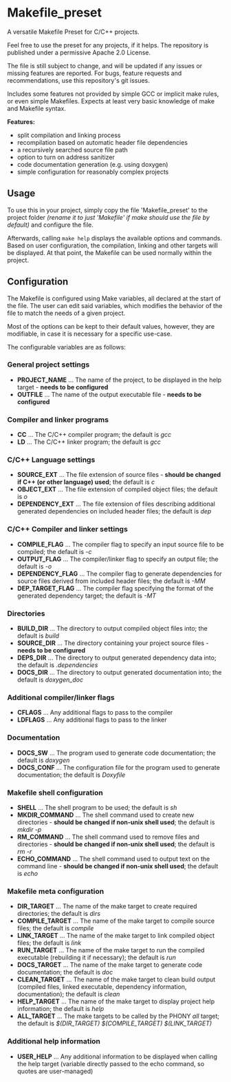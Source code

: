 # Makefile_preset

A versatile Makefile Preset for C/C++ projects.

Feel free to use the preset for any projects, if it helps. The repository is published under a permissive Apache 2.0 License.

The file is still subject to change, and will be updated if any issues or missing features are reported. For bugs, feature requests and recommendations, use this repository's git issues.

Includes some features not provided by simple GCC or implicit make rules, or even simple Makefiles. Expects at least very basic knowledge of make and Makefile syntax.

__Features:__
 - split compilation and linking process
 - recompilation based on automatic header file dependencies
 - a recursively searched source file path
 - option to turn on address sanitizer
 - code documentation generation (e.g. using doxygen)
 - simple configuration for reasonably complex projects

## Usage

To use this in your project, simply copy the file 'Makefile_preset' to the project folder *(rename it to just 'Makefile' if make should use the file by default)* and configure the file. 

Afterwards, calling `make help` displays the available options and commands. Based on user configuration, the compilation, linking and other targets will be displayed. At that point, the Makefile can be used normally within the project.

## Configuration

The Makefile is configured using Make variables, all declared at the start of the file. The user can edit said variables, which modifies the behavior of the file to match the needs of a given project.

Most of the options can be kept to their default values, however, they are modifiable, in case it is necessary for a specific use-case.

The configurable variables are as follows:

### General project settings
 - __PROJECT_NAME__ ... The name of the project, to be displayed in the help target - **needs to be configured**
 - __OUTFILE__ ... The name of the output executable file - **needs to be configured**

### Compiler and linker programs
 - __CC__ ... The C/C++ compiler program; the default is *gcc*
 - __LD__ ... The C/C++ linker program; the default is *gcc*

### C/C++ Language settings
 - __SOURCE_EXT__ ... The file extension of source files - **should be changed if C++ (or other language) used**; the default is *c*
 - __OBJECT_EXT__ ... The file extension of compiled object files; the default is *o*
 - __DEPENDENCY_EXT__ ... The file extension of files describing additional generated dependencies on included header files; the default is *dep*

### C/C++ Compiler and linker settings
 - __COMPILE_FLAG__ ... The compiler flag to specify an input source file to be compiled; the default is *-c*
 - __OUTPUT_FLAG__ ... The compiler/linker flag to specify an output file; the default is *-o*
 - __DEPENDENCY_FLAG__ ... The compiler flag to generate dependencies for source files derived from included header files; the default is *-MM*
 - __DEP_TARGET_FLAG__ ... The compiler flag specifying the format of the generated dependency target; the default is *-MT*

### Directories
 - __BUILD_DIR__ ... The directory to output compiled object files into; the default is *build*
 - __SOURCE_DIR__ ... The directory containing your project source files - **needs to be configured**
 - __DEPS_DIR__ ... The directory to output generated dependency data into; the default is *.dependencies*
 - __DOCS_DIR__ ... The directory to output generated documentation into; the default is *doxygen_doc*

### Additional compiler/linker flags
 - __CFLAGS__ ... Any additional flags to pass to the compiler
 - __LDFLAGS__ ... Any additional flags to pass to the linker

### Documentation
 - __DOCS_SW__ ... The program used to generate code documentation; the default is *doxygen*
 - __DOCS_CONF__ ... The configuration file for the program used to generate documentation; the default is *Doxyfile*

### Makefile shell configuration
 - __SHELL__ ... The shell program to be used; the default is *sh*
 - __MKDIR_COMMAND__ ... The shell command used to create new directories - **should be changed if non-unix shell used**; the default is *mkdir -p*
 - __RM_COMMAND__ ... The shell command used to remove files and directories - **should be changed if non-unix shell used**; the default is *rm -r*
 - __ECHO_COMMAND__ ... The shell command used to output text on the command line - **should be changed if non-unix shell used**; the default is *echo*

### Makefile meta configuration
 - __DIR_TARGET__ ... The name of the make target to create required directories; the default is *dirs*
 - __COMPILE_TARGET__ ... The name of the make target to compile source files; the default is *compile*
 - __LINK_TARGET__ ... The name of the make target to link compiled object files; the default is *link*
 - __RUN_TARGET__ ... The name of the make target to run the compiled executable (rebuilding it if necessary); the default is *run*
 - __DOCS_TARGET__ ... The name of the make target to generate code documentation; the default is *doc*
 - __CLEAN_TARGET__ ... The name of the make target to clean build output (compiled files, linked executable, dependency information, documentation); the default is *clean*
 - __HELP_TARGET__ ... The name of the make target to display project help information; the default is *help*
 - __ALL_TARGET__ ... The make targets to be called by the PHONY *all* target; the default is *$(DIR_TARGET) $(COMPILE_TARGET) $(LINK_TARGET)*

### Additional help information
 - __USER_HELP__ ... Any additional information to be displayed when calling the help target (variable directly passed to the echo command, so quotes are user-managed)


